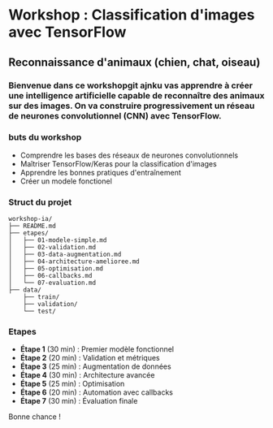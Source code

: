 # Workshop : Classification d'images avec TensorFlow
## Reconnaissance d'animaux (chien, chat, oiseau)

### Bienvenue dans ce workshopgit ajnku vas apprendre à créer une intelligence artificielle capable de reconnaître des animaux sur des images. On va construire progressivement un réseau de neurones convolutionnel (CNN) avec TensorFlow.

### buts du workshop
- Comprendre les bases des réseaux de neurones convolutionnels
- Maîtriser TensorFlow/Keras pour la classification d'images
- Apprendre les bonnes pratiques d'entraînement
- Créer un modele fonctionel

### Struct du projet
```
workshop-ia/
├── README.md
├── etapes/
│   ├── 01-modele-simple.md
│   ├── 02-validation.md
│   ├── 03-data-augmentation.md
│   ├── 04-architecture-amelioree.md
│   ├── 05-optimisation.md
│   ├── 06-callbacks.md
│   └── 07-evaluation.md
├── data/
    ├── train/
    ├── validation/
    └── test/

```

### Etapes
- **Étape 1** (30 min) : Premier modèle fonctionnel
- **Étape 2** (20 min) : Validation et métriques
- **Étape 3** (25 min) : Augmentation de données
- **Étape 4** (30 min) : Architecture avancée
- **Étape 5** (25 min) : Optimisation
- **Étape 6** (20 min) : Automation avec callbacks
- **Étape 7** (30 min) : Évaluation finale

Bonne chance !
